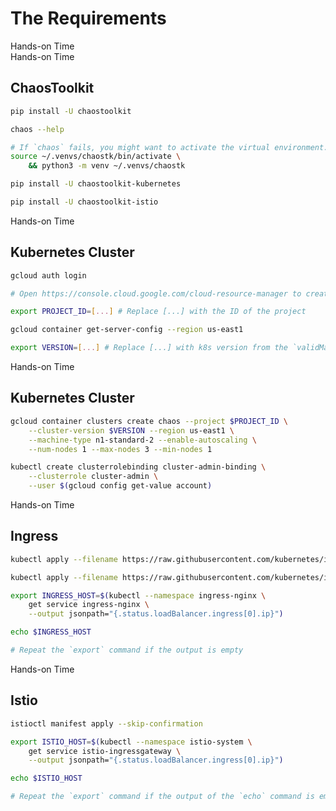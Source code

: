 <!-- .slide: class="center dark" -->
<!-- .slide: data-background="../img/background/hands-on.jpg" -->
# The Requirements

<div class="label">Hands-on Time</div>


<!-- .slide: class="dark" -->
<div class="eyebrow"> </div>
<div class="label">Hands-on Time</div>

## ChaosToolkit

```bash
pip install -U chaostoolkit

chaos --help

# If `chaos` fails, you might want to activate the virtual environment.
source ~/.venvs/chaostk/bin/activate \
    && python3 -m venv ~/.venvs/chaostk

pip install -U chaostoolkit-kubernetes

pip install -U chaostoolkit-istio
```


<!-- .slide: class="dark" -->
<div class="eyebrow"> </div>
<div class="label">Hands-on Time</div>

## Kubernetes Cluster

```bash
gcloud auth login

# Open https://console.cloud.google.com/cloud-resource-manager to create a new project if you don't have one already

export PROJECT_ID=[...] # Replace [...] with the ID of the project

gcloud container get-server-config --region us-east1

export VERSION=[...] # Replace [...] with k8s version from the `validMasterVersions` section. Make sure that it is v1.14+.
```


<!-- .slide: class="dark" -->
<div class="eyebrow"> </div>
<div class="label">Hands-on Time</div>

## Kubernetes Cluster

```bash
gcloud container clusters create chaos --project $PROJECT_ID \
    --cluster-version $VERSION --region us-east1 \
    --machine-type n1-standard-2 --enable-autoscaling \
    --num-nodes 1 --max-nodes 3 --min-nodes 1

kubectl create clusterrolebinding cluster-admin-binding \
    --clusterrole cluster-admin \
    --user $(gcloud config get-value account)
```


<!-- .slide: class="dark" -->
<div class="eyebrow"> </div>
<div class="label">Hands-on Time</div>

## Ingress

```bash
kubectl apply --filename https://raw.githubusercontent.com/kubernetes/ingress-nginx/nginx-0.27.0/deploy/static/mandatory.yaml

kubectl apply --filename https://raw.githubusercontent.com/kubernetes/ingress-nginx/nginx-0.27.0/deploy/static/provider/cloud-generic.yaml

export INGRESS_HOST=$(kubectl --namespace ingress-nginx \
    get service ingress-nginx \
    --output jsonpath="{.status.loadBalancer.ingress[0].ip}")

echo $INGRESS_HOST

# Repeat the `export` command if the output is empty
```


<!-- .slide: class="dark" -->
<div class="eyebrow"> </div>
<div class="label">Hands-on Time</div>

## Istio

```bash
istioctl manifest apply --skip-confirmation

export ISTIO_HOST=$(kubectl --namespace istio-system \
    get service istio-ingressgateway \
    --output jsonpath="{.status.loadBalancer.ingress[0].ip}")

echo $ISTIO_HOST

# Repeat the `export` command if the output of the `echo` command is empty
```
